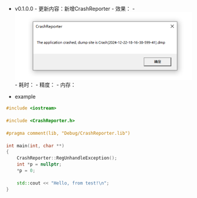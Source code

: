 
- v0.1.0.0
      - 更新内容：新增CrashReporter
      - 效果：
      - ![alt text](image.png)
      - 耗时：
      - 精度：
      - 内存：

- example
```cpp
#include <iostream>

#include <CrashReporter.h>

#pragma comment(lib, "Debug/CrashReporter.lib")

int main(int, char **)
{
    CrashReporter::RegUnhandleException();
    int *p = nullptr;
    *p = 0;

    std::cout << "Hello, from test!\n";
}

```